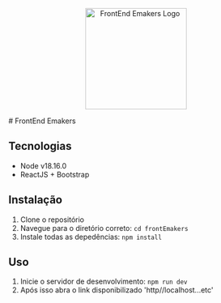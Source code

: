 <p align="center">
  <img src="https://lh3.googleusercontent.com/p/AF1QipMUOBKM6KPJ-8hJId8qiEQttCZpFHlnQLprNBM6=s680-w680-h510" alt="FrontEnd Emakers Logo", width="200", height="200">
</p>
# FrontEnd Emakers

## Tecnologias

- Node v18.16.0
- ReactJS + Bootstrap

## Instalação

1. Clone o repositório
2. Navegue para o diretório correto: `cd frontEmakers`
3. Instale todas as depedências: `npm install`

## Uso

1. Inicie o servidor de desenvolvimento: `npm run dev`
2. Após isso abra o link disponibilizado 'http//localhost...etc'

